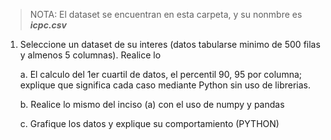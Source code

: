 > NOTA: El dataset se encuentran en esta carpeta, y su nonmbre es ***icpc.csv***

1. Seleccione un dataset de su interes (datos tabularse minimo de 500 filas y almenos 5 columnas). Realice lo 

    a. El calculo del 1er cuartil de datos, el percentil 90, 95 por columna; explique que significa cada caso mediante Python sin uso de librerias.

    b. Realice lo mismo del inciso (a) con el uso de numpy y pandas

    c. Grafique los datos y explique su comportamiento (PYTHON)